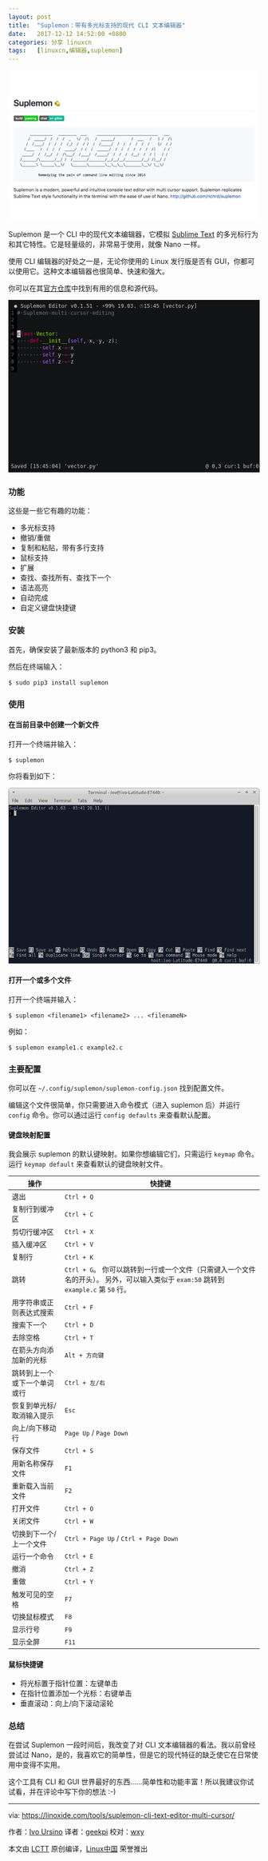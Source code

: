 ```yaml
---
layout: post
title:	"Suplemon：带有多光标支持的现代 CLI 文本编辑器"
date:	2017-12-12 14:52:00 +0800 
categories:	分享 linuxcn 
tags:	[linuxcn,编辑器,suplemon]
---
```



![](/Asserts/Images/album/201712/12/145414by3qq9c0qq6cwq6y.jpg)


Suplemon 是一个 CLI 中的现代文本编辑器，它模拟 [Sublime Text](https://linoxide.com/tools/install-sublime-text-editor-linux/) 的多光标行为和其它特性。它是轻量级的，非常易于使用，就像 Nano 一样。


使用 CLI 编辑器的好处之一是，无论你使用的 Linux 发行版是否有 GUI，你都可以使用它。这种文本编辑器也很简单、快速和强大。


你可以在其[官方仓库](https://github.com/richrd/suplemon/)中找到有用的信息和源代码。


![](/Asserts/Images/album/201712/12/145300apahtbzdei3ird7a.gif)


### 功能


这些是一些它有趣的功能：


* 多光标支持
* 撤销/重做
* 复制和粘贴，带有多行支持
* 鼠标支持
* 扩展
* 查找、查找所有、查找下一个
* 语法高亮
* 自动完成
* 自定义键盘快捷键


### 安装


首先，确保安装了最新版本的 python3 和 pip3。


然后在终端输入：



```
$ sudo pip3 install suplemon

```

### 使用


#### 在当前目录中创建一个新文件


打开一个终端并输入：



```
$ suplemon

```

你将看到如下：


![suplemon new file](/Asserts/Images/album/201712/12/145301nm2z0avr2t55i2lo.png)


#### 打开一个或多个文件


打开一个终端并输入：



```
$ suplemon <filename1> <filename2> ... <filenameN>

```

例如：



```
$ suplemon example1.c example2.c

```

### 主要配置


你可以在 `~/.config/suplemon/suplemon-config.json` 找到配置文件。


编辑这个文件很简单，你只需要进入命令模式（进入 suplemon 后）并运行 `config` 命令。你可以通过运行 `config defaults` 来查看默认配置。


#### 键盘映射配置


我会展示 suplemon 的默认键映射。如果你想编辑它们，只需运行 `keymap` 命令。运行 `keymap default` 来查看默认的键盘映射文件。




| 操作 | 快捷键 |
| --- | --- |
| 退出 | `Ctrl + Q` |
| 复制行到缓冲区 | `Ctrl + C` |
| 剪切行缓冲区 | `Ctrl + X` |
| 插入缓冲区 | `Ctrl + V` |
| 复制行 | `Ctrl + K` |
| 跳转 | `Ctrl + G`。 你可以跳转到一行或一个文件（只需键入一个文件名的开头）。 另外，可以输入类似于 `exam:50` 跳转到 `example.c` 第 `50` 行。 |
| 用字符串或正则表达式搜索 | `Ctrl + F` |
| 搜索下一个 | `Ctrl + D` |
| 去除空格 | `Ctrl + T` |
| 在箭头方向添加新的光标 | `Alt + 方向键` |
| 跳转到上一个或下一个单词或行 | `Ctrl + 左/右` |
| 恢复到单光标/取消输入提示 | `Esc` |
| 向上/向下移动行 | `Page Up` / `Page Down` |
| 保存文件 | `Ctrl + S` |
| 用新名称保存文件 | `F1` |
| 重新载入当前文件 | `F2` |
| 打开文件 | `Ctrl + O` |
| 关闭文件 | `Ctrl + W` |
| 切换到下一个/上一个文件 | `Ctrl + Page Up` / `Ctrl + Page Down` |
| 运行一个命令 | `Ctrl + E` |
| 撤消 | `Ctrl + Z` |
| 重做 | `Ctrl + Y` |
| 触发可见的空格 | `F7` |
| 切换鼠标模式 | `F8` |
| 显示行号 | `F9` |
| 显示全屏 | `F11` |


#### 鼠标快捷键


* 将光标置于指针位置：左键单击
* 在指针位置添加一个光标：右键单击
* 垂直滚动：向上/向下滚动滚轮


### 总结


在尝试 Suplemon 一段时间后，我改变了对 CLI 文本编辑器的看法。我以前曾经尝试过 Nano，是的，我喜欢它的简单性，但是它的现代特征的缺乏使它在日常使用中变得不实用。


这个工具有 CLI 和 GUI 世界最好的东西……简单性和功能丰富！所以我建议你试试看，并在评论中写下你的想法 :-)




---


via: <https://linoxide.com/tools/suplemon-cli-text-editor-multi-cursor/>


作者：[Ivo Ursino](https://linoxide.com/author/ursinov/) 译者：[geekpi](https://github.com/geekpi) 校对：[wxy](https://github.com/wxy)


本文由 [LCTT](https://github.com/LCTT/TranslateProject) 原创编译，[Linux中国](https://linux.cn/) 荣誉推出
